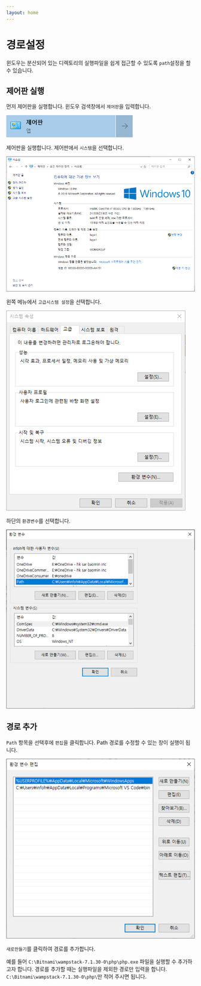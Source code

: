 ```yaml
---
layout: home
---
```


# 경로설정

윈도우는 분산되어 있는 디렉토리의 실행파일을 쉽게 접근할 수 있도록 `path`설정을 할 수 있습니다.

## 제어판 실행

먼저 제어판을 실행합니다. 윈도우 검색창에서 `제어판`을 입력합니다.

![path-01](./img/path-01.png)

제어판을 실행합니다. 제어판에서 `시스템`을 선택합니다.

![path-02](./img/path-02.png)

왼쪽 메뉴에서 `고급시스템 설정`을 선택합니다.

![path-03](./img/path-03.png)

하단의 `환경변수`를 선택합니다.

![path-04](./img/path-04.png)

## 경로 추가

`Path` 항목을 선택후에 `편집`을 클릭합니다. Path 경로를 수정할 수 있는 창이 실행이 됩니다.

![path-05](./img/path-05.png)

`새로만들기`를 클릭하여 경로를 추가합니다.

예를 들어 `C:\Bitnami\wampstack-7.1.30-0\php\php.exe` 파일을 실행할 수 추가하고자 합니다. 경로를 추가할 때는 실행파일을 제외한 경로만 입력을 합니다. `C:\Bitnami\wampstack-7.1.30-0\php\`만 적어 주시면 됩니다.
